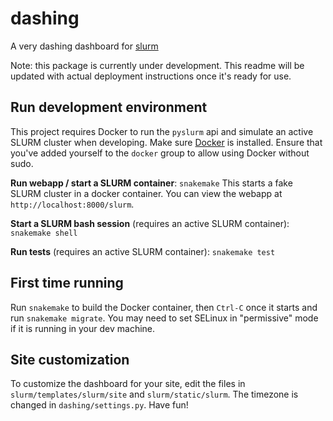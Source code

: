 dashing
==================================
A very dashing dashboard for [slurm](slurm.schedmd.com)

Note: this package is currently under development. 
This readme will be updated with actual deployment instructions once it's ready for use.

## Run development environment

This project requires Docker to run the `pyslurm` api and simulate an active SLURM cluster when developing.
Make sure [Docker](https://www.docker.com) is installed. 
Ensure that you've added yourself to the `docker` group to allow using Docker without sudo.

**Run webapp / start a SLURM container**: `snakemake` 
This starts a fake SLURM cluster in a docker container. 
You can view the webapp at `http://localhost:8000/slurm`.

**Start a SLURM bash session** (requires an active SLURM container): `snakemake shell`

**Run tests** (requires an active SLURM container): `snakemake test`

## First time running

Run `snakemake` to build the Docker container, then `Ctrl-C` once it starts and run `snakemake migrate`.
You may need to set SELinux in "permissive" mode if it is running in your dev machine.

## Site customization

To customize the dashboard for your site, edit the files in `slurm/templates/slurm/site` and `slurm/static/slurm`. The timezone is changed in `dashing/settings.py`. Have fun!


